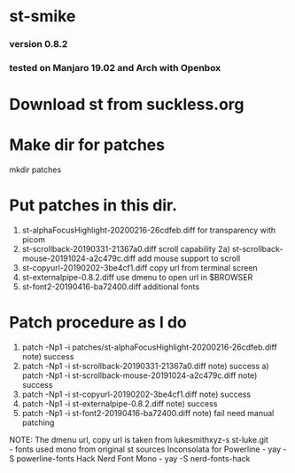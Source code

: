 # st-smike
### version 0.8.2
### tested on Manjaro 19.02 and Arch with Openbox

# Download st from suckless.org

# Make dir for patches
  mkdir patches

# Put patches in this dir. 
  1)  st-alphaFocusHighlight-20200216-26cdfeb.diff  for transparency with picom
  2)  st-scrollback-20190331-21367a0.diff           scroll capability
  2a) st-scrollback-mouse-20191024-a2c479c.diff     add mouse support to scroll
  3)  st-copyurl-20190202-3be4cf1.diff              copy url from terminal screen
  4)  st-externalpipe-0.8.2.diff                    use dmenu to open url in $BROWSER
  5)  st-font2-20190416-ba72400.diff                additional fonts 

# Patch procedure as I do

  1) patch -Np1 -i patches/st-alphaFocusHighlight-20200216-26cdfeb.diff
    note) success
  2) patch -Np1 -i st-scrollback-20190331-21367a0.diff
    note) success
  a) patch -Np1 -i st-scrollback-mouse-20191024-a2c479c.diff
    note) success
  3) patch -Np1 -i st-copyurl-20190202-3be4cf1.diff
    note) success
  4) patch -Np1 -i st-externalpipe-0.8.2.diff
    note) success
  4) patch -Np1 -i st-font2-20190416-ba72400.diff
    note) fail   need manual patching

NOTE: The dmenu url, copy url is taken from lukesmithxyz-s st-luke.git     
        - fonts used 
            mono    from original st sources
            Inconsolata for Powerline    - yay -S powerline-fonts
            Hack Nerd Font Mono          - yay -S nerd-fonts-hack
  

